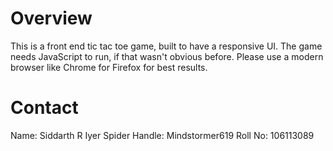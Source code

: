 Overview
========

This is a front end tic tac toe game, built to have a responsive UI.
The game needs JavaScript to run, if that wasn't obvious before.
Please use a modern browser like Chrome for Firefox for best results.

Contact
=======

Name: Siddarth R Iyer
Spider Handle: Mindstormer619
Roll No: 106113089